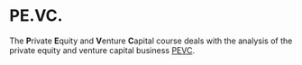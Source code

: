 # PE.VC.
The **P**rivate **E**quity and **V**enture **C**apital course deals with the analysis of the private equity and venture capital business [PEVC](https://www.coursera.org/learn/private-equity).
